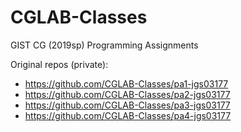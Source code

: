 CGLAB-Classes
=============

GIST CG (2019sp) Programming Assignments

Original repos (private):
  + https://github.com/CGLAB-Classes/pa1-jgs03177
  + https://github.com/CGLAB-Classes/pa2-jgs03177
  + https://github.com/CGLAB-Classes/pa3-jgs03177
  + https://github.com/CGLAB-Classes/pa4-jgs03177
